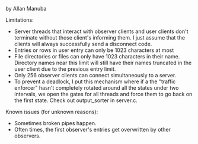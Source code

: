 by Allan Manuba 

Limitations:
- Server threads that interact with observer clients and user clients don't terminate
  without those client's informing them. I just assume that the clients will always
  successfully send a disconnect code.
- Entries or rows in user entry can only be 1023 characters at most
- File directories or files can only have 1023 characters in their name. Directory
  names near this limit will still have their names truncated in the user client
  due to the previous entry limit.
- Only 256 observer clients can connect simultaneously to a server.
- To prevent a deadlock, I put this mechanism where if a the "traffic enforcer" hasn't
  completely rotated around all the states under two intervals, we open the gates for all
  threads and force them to go back on the first state. Check out output_sorter in server.c.

Known issues (for unknown reasons):
- Sometimes broken pipes happen.
- Often times, the first observer's entries get overwritten by other observers.

